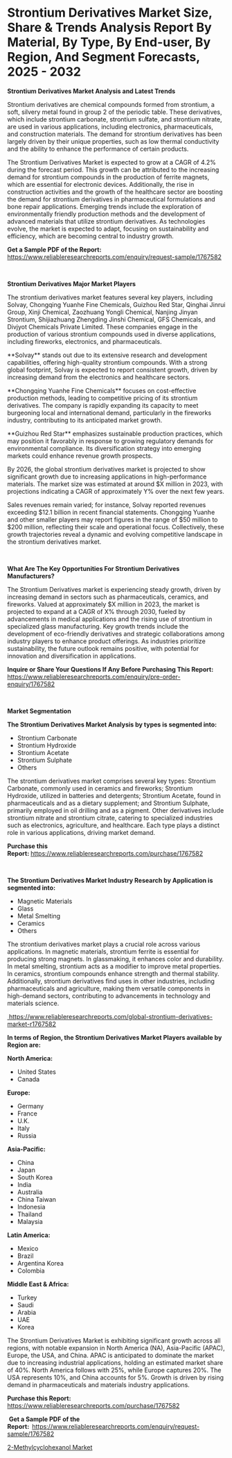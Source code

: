 <p><h1>Strontium Derivatives Market Size, Share & Trends Analysis Report By Material, By Type, By End-user, By Region, And Segment Forecasts, 2025 - 2032</h1></p><p><strong>Strontium Derivatives Market Analysis and Latest Trends</strong></p>
<p><p>Strontium derivatives are chemical compounds formed from strontium, a soft, silvery metal found in group 2 of the periodic table. These derivatives, which include strontium carbonate, strontium sulfate, and strontium nitrate, are used in various applications, including electronics, pharmaceuticals, and construction materials. The demand for strontium derivatives has been largely driven by their unique properties, such as low thermal conductivity and the ability to enhance the performance of certain products.</p><p>The Strontium Derivatives Market is expected to grow at a CAGR of 4.2% during the forecast period. This growth can be attributed to the increasing demand for strontium compounds in the production of ferrite magnets, which are essential for electronic devices. Additionally, the rise in construction activities and the growth of the healthcare sector are boosting the demand for strontium derivatives in pharmaceutical formulations and bone repair applications. Emerging trends include the exploration of environmentally friendly production methods and the development of advanced materials that utilize strontium derivatives. As technologies evolve, the market is expected to adapt, focusing on sustainability and efficiency, which are becoming central to industry growth.</p></p>
<p><strong>Get a Sample PDF of the Report:&nbsp;</strong> <a href="https://www.reliableresearchreports.com/enquiry/request-sample/1767582?utm_campaign=2395&utm_medium=2&utm_source=Github&utm_content=ia&utm_term=03042025&utm_id=strontium-derivatives">https://www.reliableresearchreports.com/enquiry/request-sample/1767582</a></p>
<p>&nbsp;</p>
<p><strong>Strontium Derivatives Major Market Players</strong></p>
<p><p>The strontium derivatives market features several key players, including Solvay, Chongqing Yuanhe Fine Chemicals, Guizhou Red Star, Qinghai Jinrui Group, Xinji Chemical, Zaozhuang Yongli Chemical, Nanjing Jinyan Strontium, Shijiazhuang Zhengding Jinshi Chemical, GFS Chemicals, and Divjyot Chemicals Private Limited. These companies engage in the production of various strontium compounds used in diverse applications, including fireworks, electronics, and pharmaceuticals.</p><p>**Solvay** stands out due to its extensive research and development capabilities, offering high-quality strontium compounds. With a strong global footprint, Solvay is expected to report consistent growth, driven by increasing demand from the electronics and healthcare sectors. </p><p>**Chongqing Yuanhe Fine Chemicals** focuses on cost-effective production methods, leading to competitive pricing of its strontium derivatives. The company is rapidly expanding its capacity to meet burgeoning local and international demand, particularly in the fireworks industry, contributing to its anticipated market growth.</p><p>**Guizhou Red Star** emphasizes sustainable production practices, which may position it favorably in response to growing regulatory demands for environmental compliance. Its diversification strategy into emerging markets could enhance revenue growth prospects.</p><p>By 2026, the global strontium derivatives market is projected to show significant growth due to increasing applications in high-performance materials. The market size was estimated at around $X million in 2023, with projections indicating a CAGR of approximately Y% over the next few years.</p><p>Sales revenues remain varied; for instance, Solvay reported revenues exceeding $12.1 billion in recent financial statements. Chongqing Yuanhe and other smaller players may report figures in the range of $50 million to $200 million, reflecting their scale and operational focus. Collectively, these growth trajectories reveal a dynamic and evolving competitive landscape in the strontium derivatives market.</p></p>
<p>&nbsp;</p>
<p><strong>What Are The Key Opportunities For Strontium Derivatives Manufacturers?</strong></p>
<p><p>The Strontium Derivatives market is experiencing steady growth, driven by increasing demand in sectors such as pharmaceuticals, ceramics, and fireworks. Valued at approximately $X million in 2023, the market is projected to expand at a CAGR of X% through 2030, fueled by advancements in medical applications and the rising use of strontium in specialized glass manufacturing. Key growth trends include the development of eco-friendly derivatives and strategic collaborations among industry players to enhance product offerings. As industries prioritize sustainability, the future outlook remains positive, with potential for innovation and diversification in applications.</p></p>
<p><strong>Inquire or Share Your Questions If Any Before Purchasing This Report:</strong> <a href="https://www.reliableresearchreports.com/enquiry/pre-order-enquiry/1767582?utm_campaign=2395&utm_medium=2&utm_source=Github&utm_content=ia&utm_term=03042025&utm_id=strontium-derivatives">https://www.reliableresearchreports.com/enquiry/pre-order-enquiry/1767582</a></p>
<p>&nbsp;</p>
<p><strong>Market Segmentation</strong></p>
<p><strong>The Strontium Derivatives Market Analysis by types is segmented into:</strong></p>
<p><ul><li>Strontium Carbonate</li><li>Strontium Hydroxide</li><li>Strontium Acetate</li><li>Strontium Sulphate</li><li>Others</li></ul></p>
<p><p>The strontium derivatives market comprises several key types: Strontium Carbonate, commonly used in ceramics and fireworks; Strontium Hydroxide, utilized in batteries and detergents; Strontium Acetate, found in pharmaceuticals and as a dietary supplement; and Strontium Sulphate, primarily employed in oil drilling and as a pigment. Other derivatives include strontium nitrate and strontium citrate, catering to specialized industries such as electronics, agriculture, and healthcare. Each type plays a distinct role in various applications, driving market demand.</p></p>
<p><strong>Purchase this Report:&nbsp;</strong><a href="https://www.reliableresearchreports.com/purchase/1767582?utm_campaign=2395&utm_medium=2&utm_source=Github&utm_content=ia&utm_term=03042025&utm_id=strontium-derivatives">https://www.reliableresearchreports.com/purchase/1767582</a></p>
<p>&nbsp;</p>
<p><strong>The Strontium Derivatives Market Industry Research by Application is segmented into:</strong></p>
<p><ul><li>Magnetic Materials</li><li>Glass</li><li>Metal Smelting</li><li>Ceramics</li><li>Others</li></ul></p>
<p><p>The strontium derivatives market plays a crucial role across various applications. In magnetic materials, strontium ferrite is essential for producing strong magnets. In glassmaking, it enhances color and durability. In metal smelting, strontium acts as a modifier to improve metal properties. In ceramics, strontium compounds enhance strength and thermal stability. Additionally, strontium derivatives find uses in other industries, including pharmaceuticals and agriculture, making them versatile components in high-demand sectors, contributing to advancements in technology and materials science.</p></p>
<p><a href="https://www.reliableresearchreports.com/global-strontium-derivatives-market-r1767582?utm_campaign=2395&utm_medium=2&utm_source=Github&utm_content=ia&utm_term=03042025&utm_id=strontium-derivatives">&nbsp;https://www.reliableresearchreports.com/global-strontium-derivatives-market-r1767582</a></p>
<p><strong>In terms of Region, the Strontium Derivatives Market Players available by Region are:</strong></p>
<p>
    <p> <strong> North America: </strong>
        <ul>
            <li>United States</li>
            <li>Canada</li>
        </ul>
        </p> 
    <p> <strong> Europe: </strong>
        <ul>
            <li>Germany</li>
            <li>France</li>
            <li>U.K.</li>
            <li>Italy</li>
            <li>Russia</li>
        </ul>
        </p> 
    <p> <strong> Asia-Pacific: </strong>
        <ul>
            <li>China</li>
            <li>Japan</li>
            <li>South Korea</li>
            <li>India</li>
            <li>Australia</li>
            <li>China Taiwan</li>
            <li>Indonesia</li>
            <li>Thailand</li>
            <li>Malaysia</li>
        </ul>
        </p> 
    <p> <strong> Latin America: </strong>
        <ul>
            <li>Mexico</li>
            <li>Brazil</li>
            <li>Argentina Korea</li>
            <li>Colombia</li>
        </ul>
        </p> 
    <p> <strong> Middle East & Africa: </strong>
        <ul>
            <li>Turkey</li>
            <li>Saudi</li>
            <li>Arabia</li>
            <li>UAE</li>
            <li>Korea</li>
        </ul>
    </p>
    </p>
<p><p>The Strontium Derivatives Market is exhibiting significant growth across all regions, with notable expansion in North America (NA), Asia-Pacific (APAC), Europe, the USA, and China. APAC is anticipated to dominate the market due to increasing industrial applications, holding an estimated market share of 40%. North America follows with 25%, while Europe captures 20%. The USA represents 10%, and China accounts for 5%. Growth is driven by rising demand in pharmaceuticals and materials industry applications.</p></p>
<p><strong>Purchase this Report: </strong><a href="https://www.reliableresearchreports.com/purchase/1767582?utm_campaign=2395&utm_medium=2&utm_source=Github&utm_content=ia&utm_term=03042025&utm_id=strontium-derivatives">https://www.reliableresearchreports.com/purchase/1767582</a></p>
<p>&nbsp;<strong>Get a Sample PDF of the Report:&nbsp;&nbsp;</strong><a href="https://www.reliableresearchreports.com/enquiry/request-sample/1767582?utm_campaign=2395&utm_medium=2&utm_source=Github&utm_content=ia&utm_term=03042025&utm_id=strontium-derivatives">https://www.reliableresearchreports.com/enquiry/request-sample/1767582</a></p>
<p><strong></strong></p>
<p><p><a href="https://github.com/NargisHussain75/Market-Research-Report-List-2/blob/main/2-methylcyclohexanol-market.md?utm_campaign=2395&utm_medium=2&utm_source=Github&utm_content=ia&utm_term=03042025&utm_id=strontium-derivatives">2-Methylcyclohexanol Market</a></p></p>